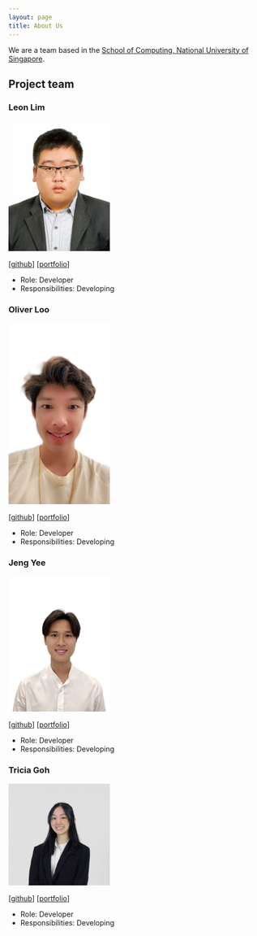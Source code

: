 ```yaml
---
layout: page
title: About Us
---
```


We are a team based in the [School of Computing, National University of Singapore](http://www.comp.nus.edu.sg).



## Project team

### Leon Lim

<img src="images/tempura-person.png" width="200px">

[[github](http://github.com/tempura-person)]
[[portfolio](team/tempura-person.md)]

* Role: Developer
* Responsibilities: Developing

### Oliver Loo

<img src="images/oliverloo0909.png" width="200px">

[[github](http://github.com/oliverloo0909)] [[portfolio](team/oliverloo0909.md)]

* Role: Developer
* Responsibilities: Developing

### Jeng Yee

<img src="images/jengoc415.png" width="200px">

[[github](http://github.com/jengoc415)]
[[portfolio](team/jengoc415.md)]

* Role: Developer
* Responsibilities: Developing

### Tricia Goh

<img src="images/tricixg.png" width="200px">

[[github](http://github.com/tricixg)]
[[portfolio](team/tricixg.md)]

* Role: Developer
* Responsibilities: Developing
